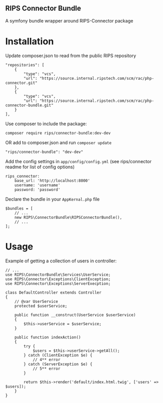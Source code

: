 RIPS Connector Bundle
---

A symfony bundle wrapper around RIPS-Connector package

# Installation

Update composer.json to read from the public RIPS repository

	"repositories": [
        {
            "type": "vcs",
            "url": "https://source.internal.ripstech.com/scm/rac/php-connector.git"
        },
        {
            "type": "vcs",
            "url": "https://source.internal.ripstech.com/scm/rac/php-connector-bundle.git"
        }
    ],

Use composer to include the package:

	composer require rips/connector-bundle:dev-dev

OR add to composer.json and run `composer update`

	"rips/connector-bundle": "dev-dev"

Add the config settings in `app/config/config.yml` (see rips/connector readme for list of config options)

	rips_connector:
		base_url: 'http://localhost:8000'
		username: 'username'
		password: 'password'

Declare the bundle in your `AppKernal.php` file

	$bundles = [
		// ...
		new RIPS\ConnectorBundle\RIPSConnectorBundle(),	
		// ...	
	];

# Usage

Example of getting a collection of users in controller:


	// ...
	use RIPS\ConnectorBundle\Services\UserService;
	use RIPS\Connector\Exceptions\ClientException;
	use RIPS\Connector\Exceptions\ServerExecption;

	class DefaultController extends Controller
	{
		// @var UserService
		protected $userService;

		public function __construct(UserService $userService)
		{
			$this->userService = $userService;
		}
		
		public function indexAction()
		{
			try {
				$users = $this->userService->getAll();
			} catch (ClientException $e) {
				// 4** error
			} catch (ServerException $e) {
				// 5** error
			}

			return $this->render('default/index.html.twig', ['users' => $users]);
		}
	}
